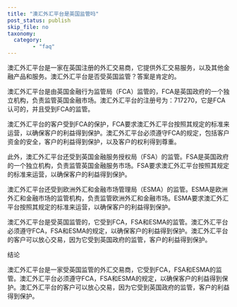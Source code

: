 ```yaml
---
title: "澳汇外汇平台是英国监管吗"
post_status: publish
skip_file: no
taxonomy:
  category:
        - "faq"
---
```


澳汇外汇平台是一家在英国注册的外汇交易商，它提供外汇交易服务，以及其他金融产品和服务。澳汇外汇平台是否受英国监管？答案是肯定的。

澳汇外汇平台是由英国金融行为监管局（FCA）监管的，FCA是英国政府的一个独立机构，负责监管英国金融市场。澳汇外汇平台的注册号为：717270，它是FCA认可的，并且受到FCA的监管。

澳汇外汇平台的客户受到FCA的保护，FCA要求澳汇外汇平台按照其规定的标准来运营，以确保客户的利益得到保护。澳汇外汇平台必须遵守FCA的规定，包括客户资金的安全，客户的利益得到保护，以及客户的权利得到尊重。

此外，澳汇外汇平台还受到英国金融服务授权局（FSA）的监管。FSA是英国政府的一个独立机构，负责监管英国金融服务市场。FSA要求澳汇外汇平台按照其规定的标准来运营，以确保客户的利益得到保护。

澳汇外汇平台还受到欧洲外汇和金融市场管理局（ESMA）的监管。ESMA是欧洲外汇和金融市场的监管机构，负责监管欧洲外汇和金融市场。ESMA要求澳汇外汇平台按照其规定的标准来运营，以确保客户的利益得到保护。

澳汇外汇平台是受英国监管的，它受到FCA，FSA和ESMA的监管。澳汇外汇平台必须遵守FCA，FSA和ESMA的规定，以确保客户的利益得到保护。澳汇外汇平台的客户可以放心交易，因为它受到英国政府的监管，客户的利益得到保护。

结论

澳汇外汇平台是一家受英国监管的外汇交易商，它受到FCA，FSA和ESMA的监管。澳汇外汇平台必须遵守FCA，FSA和ESMA的规定，以确保客户的利益得到保护。澳汇外汇平台的客户可以放心交易，因为它受到英国政府的监管，客户的利益得到保护。
